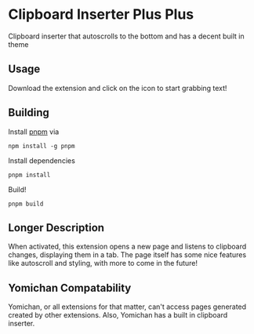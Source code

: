 # Clipboard Inserter Plus Plus

Clipboard inserter that autoscrolls to the bottom and has a decent built in theme

## Usage

Download the extension and click on the icon to start grabbing text!

## Building

Install [pnpm](https://pnpm.js.org/en/installation) via

```shell
npm install -g pnpm
```

Install dependencies
```
pnpm install
```

Build!
```
pnpm build
```

## Longer Description

When activated, this extension opens a new page and listens to clipboard changes, displaying them in a tab. The page itself has some nice features like autoscroll and styling, with more to come in the future!

## Yomichan Compatability

Yomichan, or all extensions for that matter, can't access pages generated created by other extensions. Also, Yomichan has a built in clipboard inserter. 